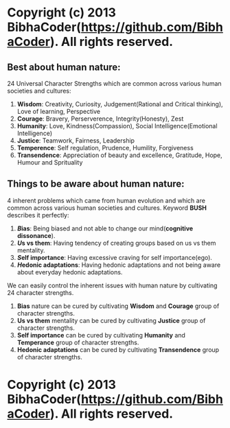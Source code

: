 # Copyright (c) 2013 BibhaCoder(https://github.com/BibhaCoder). All rights reserved.

**Best about human nature**:
----

24 Universal Character Strengths which are common across various human societies and cultures:

1) **Wisdom**: Creativity, Curiosity, Judgement(Rational and Critical thinking), Love of learning, Perspective
2) **Courage**: Bravery, Perserverence, Integrity(Honesty), Zest
3) **Humanity**: Love, Kindness(Compassion), Social Intelligence(Emotional Intelligence)
4) **Justice**: Teamwork, Fairness, Leadership
5) **Temperence**: Self regulation, Prudence, Humility, Forgiveness
6) **Transendence**: Appreciation of beauty and excellence, Gratitude, Hope, Humour and Sprituality

**Things to be aware about human nature**:
----

4 inherent problems which came from human evolution and which are common across various human societies and cultures. Keyword **BUSH** describes it perfectly:

1) ***B*ias**: Being biased and not able to change our mind(**cognitive dissonance**).
2) ***U*s vs them**: Having tendency of creating groups based on us vs them mentality.
3) ***S*elf importance**: Having excessive craving for self importance(ego).
4) ***H*edonic adaptations**: Having hedonic adaptations and not being aware about everyday hedonic adaptations.

We can easily control the inherent issues with human nature by cultivating 24 character strengths.

1) **Bias** nature can be cured by cultivating **Wisdom** and **Courage** group of character strengths.
2) **Us vs them** mentality can be cured by cultivating **Justice** group of character strengths.
3) **Self importance** can be cured by cultivating **Humanity** and **Temperance** group of character strengths.
4) **Hedonic adaptations** can be cured by cultivating **Transendence** group of character strengths.

# Copyright (c) 2013 BibhaCoder(https://github.com/BibhaCoder). All rights reserved.
